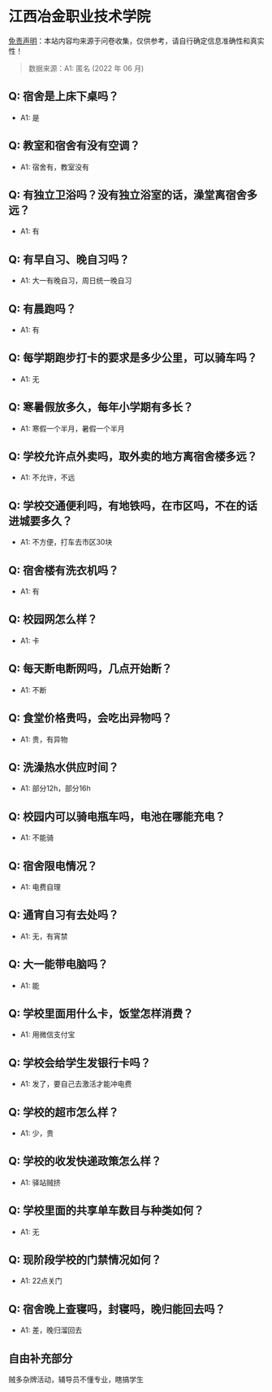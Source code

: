 # 江西冶金职业技术学院

[免责声明](https://colleges.chat/#_3)：本站内容均来源于问卷收集，仅供参考，请自行确定信息准确性和真实性！

> 数据来源：A1: 匿名 (2022 年 06 月)

## Q: 宿舍是上床下桌吗？

- A1: 是

## Q: 教室和宿舍有没有空调？

- A1: 宿舍有，教室没有

## Q: 有独立卫浴吗？没有独立浴室的话，澡堂离宿舍多远？

- A1: 有

## Q: 有早自习、晚自习吗？

- A1: 大一有晚自习，周日统一晚自习

## Q: 有晨跑吗？

- A1: 有

## Q: 每学期跑步打卡的要求是多少公里，可以骑车吗？

- A1: 无

## Q: 寒暑假放多久，每年小学期有多长？

- A1: 寒假一个半月，暑假一个半月

## Q: 学校允许点外卖吗，取外卖的地方离宿舍楼多远？

- A1: 不允许，不远

## Q: 学校交通便利吗，有地铁吗，在市区吗，不在的话进城要多久？

- A1: 不方便，打车去市区30块

## Q: 宿舍楼有洗衣机吗？

- A1: 有

## Q: 校园网怎么样？

- A1: 卡

## Q: 每天断电断网吗，几点开始断？

- A1: 不断

## Q: 食堂价格贵吗，会吃出异物吗？

- A1: 贵，有异物

## Q: 洗澡热水供应时间？

- A1: 部分12h，部分16h

## Q: 校园内可以骑电瓶车吗，电池在哪能充电？

- A1: 不能骑

## Q: 宿舍限电情况？

- A1: 电费自理

## Q: 通宵自习有去处吗？

- A1: 无，有宵禁

## Q: 大一能带电脑吗？

- A1: 能

## Q: 学校里面用什么卡，饭堂怎样消费？

- A1: 用微信支付宝

## Q: 学校会给学生发银行卡吗？

- A1: 发了，要自己去激活才能冲电费

## Q: 学校的超市怎么样？

- A1: 少，贵

## Q: 学校的收发快递政策怎么样？

- A1: 驿站贼挤

## Q: 学校里面的共享单车数目与种类如何？

- A1: 无

## Q: 现阶段学校的门禁情况如何？

- A1: 22点关门

## Q: 宿舍晚上查寝吗，封寝吗，晚归能回去吗？

- A1: 差，晚归溜回去

## 自由补充部分

贼多杂牌活动，辅导员不懂专业，瞎搞学生